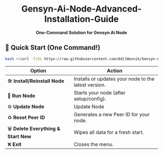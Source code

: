 <div align="center">

# Gensyn-Ai-Node-Advanced-Installation-Guide

**One-Command Solution for Gensyn Ai Node**

</div>

## 🚀 Quick Start (One Command!)

```bash
bash <(curl -fsSL https://raw.githubusercontent.com/AdilWasnik/Gensyn-Ai-Node-Advanced-Installation-Guide/main/menu.sh)
```

| Option | Action |
|--------|--------|
| 🛠 **Install/Reinstall Node** | Installs or updates your node to the latest version. |
| 🚀 **Run Node** | Starts your node (after setup/config). |
| ⚙️ **Update Node** | Update Node |
| ♻️ **Reset Peer ID** | Generates a new Peer ID for your node. |
| 🗑️ **Delete Everything & Start New** | Wipes all data for a fresh start. |
| ❌ **Exit** | Closes the menu. |
